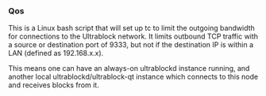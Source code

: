 ### Qos ###

This is a Linux bash script that will set up tc to limit the outgoing bandwidth for connections to the Ultrablock network. It limits outbound TCP traffic with a source or destination port of 9333, but not if the destination IP is within a LAN (defined as 192.168.x.x).

This means one can have an always-on ultrablockd instance running, and another local ultrablockd/ultrablock-qt instance which connects to this node and receives blocks from it.
